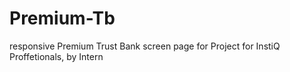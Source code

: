 # Premium-Tb
responsive Premium Trust Bank screen page for 
Project for InstiQ Proffetionals, by Intern
